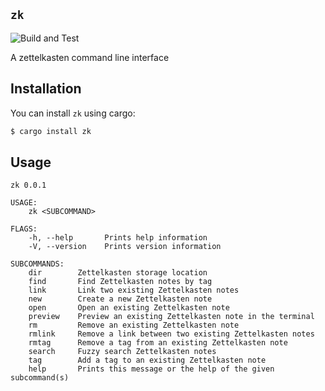 ## `zk`

![Build and Test](https://github.com/terror/zk/actions/workflows/rust.yml/badge.svg)

A zettelkasten command line interface

## Installation

You can install `zk` using cargo:
```bash
$ cargo install zk
```

## Usage

```
zk 0.0.1

USAGE:
    zk <SUBCOMMAND>

FLAGS:
    -h, --help       Prints help information
    -V, --version    Prints version information

SUBCOMMANDS:
    dir        Zettelkasten storage location
    find       Find Zettelkasten notes by tag
    link       Link two existing Zettelkasten notes
    new        Create a new Zettelkasten note
    open       Open an existing Zettelkasten note
    preview    Preview an existing Zettelkasten note in the terminal
    rm         Remove an existing Zettelkasten note
    rmlink     Remove a link between two existing Zettelkasten notes
    rmtag      Remove a tag from an existing Zettelkasten note
    search     Fuzzy search Zettelkasten notes
    tag        Add a tag to an existing Zettelkasten note
    help       Prints this message or the help of the given subcommand(s)
```
